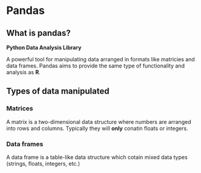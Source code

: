 # Pandas

## What is pandas?

**Python Data Analysis Library**

A powerful tool for manipulating data arranged in formats like matricies and data frames. Pandas aims to provide the same type of functionality and analysis as **R**.

## Types of data manipulated

### Matrices

A matrix is a two-dimensional data structure where numbers are arranged into rows and columns. Typically they will __only__ conatin floats or integers.

### Data frames

A data frame is a table-like data structure which cotain mixed data types (strings, floats, integers, etc.)


